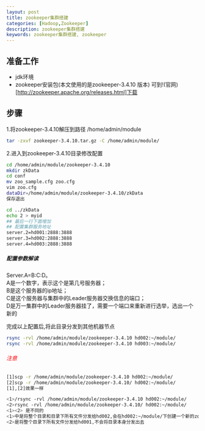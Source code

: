 ```yaml
---
layout: post
title: zookeeper集群搭建
categories: [Hadoop,Zookeeper]
description: zookeeper集群搭建
keywords: zookeeper集群搭建, zookeeper
---
```


## 准备工作
* jdk环境
* zookeeper安装包(本文使用的是zookeeper-3.4.10 版本) 可到!(官网)[http://zookeeper.apache.org/releases.html]下载

## 步骤
1.将zookeeper-3.4.10解压到路径 /home/admin/module
``` bash 
tar -zxvf zookeeper-3.4.10.tar.gz -C /home/admin/module/
```

2.进入到zookeeper-3.4.10目录修改配置
``` bash
cd /home/admin/module/zookeeper-3.4.10
mkdir zkData
cd conf
mv zoo_sample.cfg zoo.cfg
vim zoo.cfg
dataDir=/home/admin/module/zookeeper-3.4.10/zkData
保存退出

cd ../zkData
echo 2 > myid
## 最后一行下面增加
## 配置集群服务地址
server.2=hd001:2888:3888
server.3=hd002:2888:3888
server.4=hd003:2888:3888

```
##### 配置参数解读
Server.A=B:C:D。 <br>
A是一个数字，表示这个是第几号服务器； <br>
B是这个服务器的ip地址； <br>
C是这个服务器与集群中的Leader服务器交换信息的端口； <br>
D是万一集群中的Leader服务器挂了，需要一个端口来重新进行选举，选出一个新的 <br>

完成以上配置后,将此目录分发到其他机器节点
``` bash
rsync -rvl /home/admin/module/zookeeper-3.4.10 hd002:~/module/
rsync -rvl /home/admin/module/zookeeper-3.4.10 hd003:~/module/
```
###### <font color="red"> 注意</font> 
``` bash 
[1]scp -r /home/admin/module/zookeeper-3.4.10 hd002:~/module/
[2]scp -r /home/admin/module/zookeeper-3.4.10/ hd002:~/module/
[1],[2]效果一样

<1>/rsync -rvl /home/admin/module/zookeeper-3.4.10 hd002:~/module/
<2>rsync -rvl /home/admin/module/zookeeper-3.4.10/ hd002:~/module/
<1><2> 是不同的
<1>中是将整个目录和目录下所有文件分发给hd002,会在hd002:~/module/下创建一个新的zookeeper-3.4.10目录并将文件同步过去
<2>是将整个目录下所有文件分发给hd001,不会将目录本身分发出去

```
